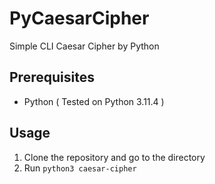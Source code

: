 # PyCaesarCipher
Simple CLI Caesar Cipher by Python

## Prerequisites
- Python ( Tested on Python 3.11.4 )

## Usage
1. Clone the repository and go to the directory
2. Run `python3 caesar-cipher`